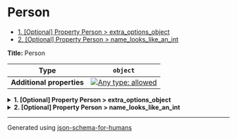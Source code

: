 # Person

- [1. [Optional] Property Person > extra_options_object](#extra_options_object)
- [2. [Optional] Property Person > name_looks_like_an_int](#name_looks_like_an_int)

**Title:** Person

| Type                      | `object`                                                                                                                          |
| ------------------------- | --------------------------------------------------------------------------------------------------------------------------------- |
| **Additional properties** | [![Any type: allowed](https://img.shields.io/badge/Any%20type-allowed-green)](# "Additional Properties of any type are allowed.") |

<details>
<summary><strong> <a name="extra_options_object"></a>1. [Optional] Property Person > extra_options_object</strong>  

</summary>
<blockquote>

| Type                      | `object`                                                                                                                          |
| ------------------------- | --------------------------------------------------------------------------------------------------------------------------------- |
| **Additional properties** | [![Any type: allowed](https://img.shields.io/badge/Any%20type-allowed-green)](# "Additional Properties of any type are allowed.") |
| **Defined in**            | #/definitions/extra_options/anyOf/0                                                                                               |

**Description:** This is the one

</blockquote>
</details>

<details>
<summary><strong> <a name="name_looks_like_an_int"></a>2. [Optional] Property Person > name_looks_like_an_int</strong>  

</summary>
<blockquote>

| Type                      | `object`                                                                                                                          |
| ------------------------- | --------------------------------------------------------------------------------------------------------------------------------- |
| **Additional properties** | [![Any type: allowed](https://img.shields.io/badge/Any%20type-allowed-green)](# "Additional Properties of any type are allowed.") |
| **Defined in**            | #/definitions/10                                                                                                                  |

**Description:** This is just to be annoying. The property name looks like an int

</blockquote>
</details>

----------------------------------------------------------------------------------------------------------------------------
Generated using [json-schema-for-humans](https://github.com/coveooss/json-schema-for-humans)